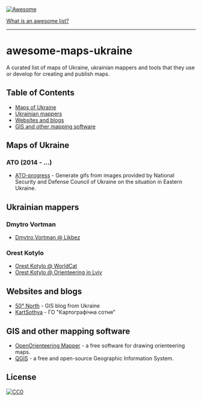 [![Awesome](https://cdn.rawgit.com/sindresorhus/awesome/d7305f38d29fed78fa85652e3a63e154dd8e8829/media/badge.svg)](https://github.com/sindresorhus/awesome)

[What is an awesome list?](https://github.com/sindresorhus/awesome/blob/master/awesome.md)

***

# awesome-maps-ukraine

A curated list of maps of Ukraine, ukrainian mappers and tools that they use or develop for creating and publish maps.

## Table of Contents
- [Maps of Ukraine](#maps-of-ukraine)
- [Ukrainian mappers](#ukrainian-mappers)
- [Websites and blogs](#websites-and-blogs)
- [GIS and other mapping software](#gis-and-other-mapping-software)

## Maps of Ukraine

### ATO (2014 - ...)

* [ATO-progress](https://github.com/yurikoval/ATO-progress) - Generate gifs from images provided by National Security and Defense Council of Ukraine on the situation in Eastern Ukraine.

## Ukrainian mappers

### Dmytro Vortman

* [Dmytro Vortman @ Likbez](http://likbez.org.ua/ua/author/vortman)

### Orest Kotylo

* [Orest Kotylo @ WorldCat](http://www.worldcat.org/identities/viaf-305501675/)
* [Orest Kotylo @ Orienteering in Lviv](http://orient.lviv.ua/cart1.php)

## Websites and blogs

* [50° North](http://50northspatial.org) - GIS blog from Ukraine
* [KartSothya](http://kartsotnya.com.ua) - ГО "Картографічна сотня"

## GIS and other mapping software

* [OpenOrienteering Mapper](http://openorienteering.org/apps/mapper) - a free software for drawing orienteering maps.
* [QGIS](http://qgis.org) - a free and open-source Geographic Information System.


## License
[![CC0](http://mirrors.creativecommons.org/presskit/buttons/88x31/svg/cc-zero.svg)](https://creativecommons.org/publicdomain/zero/1.0/)
